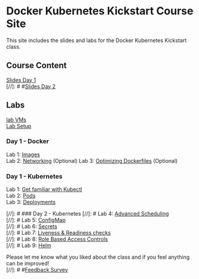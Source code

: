 # Docker Kubernetes Kickstart Course Site

This site includes the slides and labs for the Docker Kubernetes Kickstart class. 

## Course Content 
[Slides Day 1](http://bit.ly/docker-k8s-content-1)   
[//]: # #[Slides Day 2](http://bit.ly/docker-k8s-content-2)   

## Labs
[lab VMs](https://docs.google.com/spreadsheets/d/1kW1rNQMZVdoYa2IDLZa66rLv122LM_mIfkbjxhEmVsQ/edit?usp=sharing)  
[Lab Setup](labs/001_setup/)  

### Day 1 - Docker
Lab 1: [Images](labs/images/)  
Lab 2: [Networking](labs/networking/)  (Optional)
Lab 3: [Optimizing Dockerfiles](labs/adv-dockerfile/)  (Optional)

### Day 1 - Kubernetes
Lab 1: [Get familiar with Kubectl](labs/commands/)    
Lab 2: [Pods](labs/pods/)  
Lab 3: [Deployments](labs/deployments/)  

[//]: # ### Day 2 - Kubernetes
[//]: # Lab 4: [Advanced Scheduling](labs/scheduling/)  
[//]: # Lab 5: [ConfigMap](labs/configmap/)  
[//]: # Lab 6: [Secrets](labs/secrets/)  
[//]: # Lab 7: [Liveness & Readiness checks](labs/health-checks/)  
[//]: # Lab 8: [Role Based Access Controls](labs/rbac/)  
[//]: # Lab 9: [Helm](labs/helm/)  

Please let me know what you liked about the class and if you feel anything can be improved!   
[//]: # #[Feedback Survey](http://www.metricsthatmatter.com/student/evaluation.asp?k=16324&i=ILT00444884)
